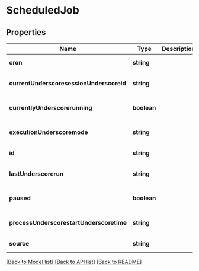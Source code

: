 # ScheduledJob

## Properties
Name | Type | Description | Notes
------------ | ------------- | ------------- | -------------
**cron** | **string** |  | [default to null]
**currentUnderscoresessionUnderscoreid** | **string** |  | [optional] [default to null]
**currentlyUnderscorerunning** | **boolean** |  | [optional] [default to null]
**executionUnderscoremode** | **string** |  | [optional] [default to null]
**id** | **string** |  | [default to null]
**lastUnderscorerun** | **string** |  | [optional] [default to null]
**paused** | **boolean** |  | [optional] [default to null]
**processUnderscorestartUnderscoretime** | **string** |  | [optional] [default to null]
**source** | **string** |  | [default to null]

[[Back to Model list]](../README.md#documentation-for-models) [[Back to API list]](../README.md#documentation-for-api-endpoints) [[Back to README]](../README.md)


